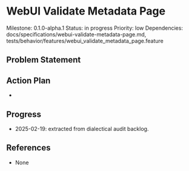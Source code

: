 # WebUI Validate Metadata Page
Milestone: 0.1.0-alpha.1
Status: in progress
Priority: low
Dependencies: docs/specifications/webui-validate-metadata-page.md, tests/behavior/features/webui_validate_metadata_page.feature

## Problem Statement
<description>


## Action Plan
- <tasks>

## Progress
- 2025-02-19: extracted from dialectical audit backlog.

## References
- None
